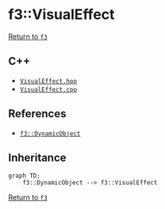 # f3::VisualEffect

[Return to `f3`](/docs/f3.md)

## C++

- [`VisualEffect.hpp`](/c++/include/VisualEffect.hpp)
- [`VisualEffect.cpp`](/c++/source/VisualEffect.cpp)

## References

- [`f3::DynamicObject`](/docs/f3/DynamicObject.md)

## Inheritance

```mermaid
graph TD;
    f3::DynamicObject --> f3::VisualEffect
```

[Return to `f3`](/docs/f3.md)